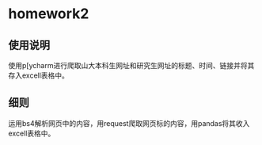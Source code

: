 # homework2
## 使用说明
使用p[ycharm进行爬取山大本科生网址和研究生网址的标题、时间、链接并将其存入excell表格中。
## 细则
运用bs4解析网页中的内容，用request爬取网页标的内容，用pandas将其收入excell表格中。


